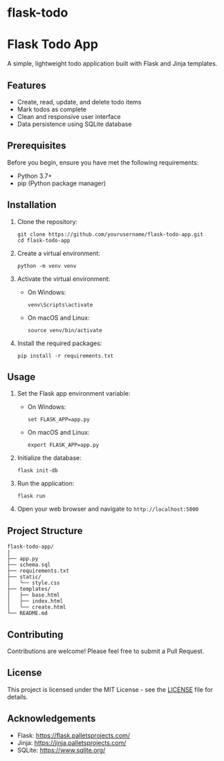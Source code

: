 # flask-todo


# Flask Todo App

A simple, lightweight todo application built with Flask and Jinja templates.

## Features

- Create, read, update, and delete todo items
- Mark todos as complete
- Clean and responsive user interface
- Data persistence using SQLite database

## Prerequisites

Before you begin, ensure you have met the following requirements:

- Python 3.7+
- pip (Python package manager)

## Installation

1. Clone the repository:
   ```
   git clone https://github.com/yourusername/flask-todo-app.git
   cd flask-todo-app
   ```

2. Create a virtual environment:
   ```
   python -m venv venv
   ```

3. Activate the virtual environment:
   - On Windows:
     ```
     venv\Scripts\activate
     ```
   - On macOS and Linux:
     ```
     source venv/bin/activate
     ```

4. Install the required packages:
   ```
   pip install -r requirements.txt
   ```

## Usage

1. Set the Flask app environment variable:
   - On Windows:
     ```
     set FLASK_APP=app.py
     ```
   - On macOS and Linux:
     ```
     export FLASK_APP=app.py
     ```

2. Initialize the database:
   ```
   flask init-db
   ```

3. Run the application:
   ```
   flask run
   ```

4. Open your web browser and navigate to `http://localhost:5000`

## Project Structure

```
flask-todo-app/
│
├── app.py
├── schema.sql
├── requirements.txt
├── static/
│   └── style.css
├── templates/
│   ├── base.html
│   ├── index.html
│   └── create.html
└── README.md
```

## Contributing

Contributions are welcome! Please feel free to submit a Pull Request.

## License

This project is licensed under the MIT License - see the [LICENSE](LICENSE) file for details.

## Acknowledgements

- Flask: https://flask.palletsprojects.com/
- Jinja: https://jinja.palletsprojects.com/
- SQLite: https://www.sqlite.org/


